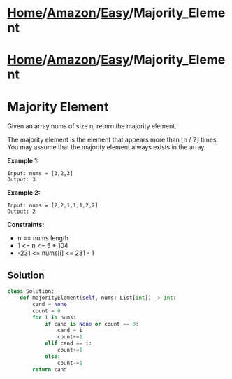 # [Home](./../../..)/[Amazon](./../..)/[Easy](./..)/Majority_Element
# [Home](./../../..)/[Amazon](./../..)/[Easy](./..)/Majority_Element
<h1>Majority Element</h1>

<p>
Given an array nums of size n, return the majority element.

The majority element is the element that appears more than ⌊n / 2⌋ times. You may assume that the majority element always exists in the array.

</p>

<b>Example 1:</b>

    Input: nums = [3,2,3]
    Output: 3
    
<b>Example 2:</b>

    Input: nums = [2,2,1,1,1,2,2]
    Output: 2

<b>Constraints:</b>

- n == nums.length
- 1 <= n <= 5 * 104
- -231 <= nums[i] <= 231 - 1

<h2>Solution</h2>

```python
class Solution:
    def majorityElement(self, nums: List[int]) -> int:
        cand = None
        count = 0
        for i in nums:
            if cand is None or count == 0:
                cand = i
                count+=1
            elif cand == i:
                count+=1
            else:
                count-=1
        return cand
```
